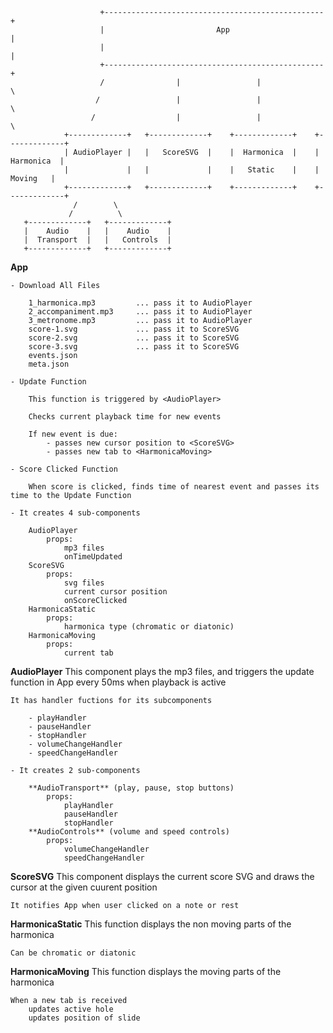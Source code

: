 

```
                    +-------------------------------------------------+
                    |                         App                     |
                    |                                                 |
                    +-------------------------------------------------+
                    /                |                 |              \
                   /                 |                 |               \
                  /                  |                 |                \
            +-------------+   +-------------+    +-------------+    +-------------+ 
            | AudioPlayer |   |   ScoreSVG  |    |  Harmonica  |    |  Harmonica  |
            |             |   |             |    |   Static    |    |    Moving   |
            +-------------+   +-------------+    +-------------+    +-------------+
              /        \       
             /          \
   +-------------+   +-------------+    
   |    Audio    |   |    Audio    |   
   |  Transport  |   |   Controls  |   
   +-------------+   +-------------+   

```

**App**

    - Download All Files
    
        1_harmonica.mp3         ... pass it to AudioPlayer
        2_accompaniment.mp3     ... pass it to AudioPlayer
        3_metronome.mp3         ... pass it to AudioPlayer
        score-1.svg             ... pass it to ScoreSVG
        score-2.svg             ... pass it to ScoreSVG
        score-3.svg             ... pass it to ScoreSVG
        events.json
        meta.json
    
    - Update Function
    
        This function is triggered by <AudioPlayer>

        Checks current playback time for new events

        If new event is due:
            - passes new cursor position to <ScoreSVG>
            - passes new tab to <HarmonicaMoving>

    - Score Clicked Function

        When score is clicked, finds time of nearest event and passes its time to the Update Function
    
    - It creates 4 sub-components

        AudioPlayer   
            props:
                mp3 files
                onTimeUpdated
        ScoreSVG
            props:
                svg files
                current cursor position
                onScoreClicked
        HarmonicaStatic 
            props:
                harmonica type (chromatic or diatonic)
        HarmonicaMoving
            props:
                current tab

**AudioPlayer**
    This component plays the mp3 files, and triggers the update function in App every 50ms when playback is active

    It has handler fuctions for its subcomponents
    
        - playHandler
        - pauseHandler
        - stopHandler
        - volumeChangeHandler
        - speedChangeHandler

    - It creates 2 sub-components

        **AudioTransport** (play, pause, stop buttons)
            props:
                playHandler
                pauseHandler
                stopHandler
        **AudioControls** (volume and speed controls)
            props:
                volumeChangeHandler
                speedChangeHandler

**ScoreSVG**
    This component displays the current score SVG and draws the cursor at the given cuurent position

    It notifies App when user clicked on a note or rest   

**HarmonicaStatic**
    This function displays the non moving parts of the harmonica

    Can be chromatic or diatonic

**HarmonicaMoving**
    This function displays the moving parts of the harmonica

    When a new tab is received
        updates active hole
        updates position of slide 



    
